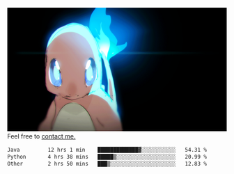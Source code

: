 [gif]: https://raw.githubusercontent.com/uysalserkan/uysalserkan/master/charmander-2.gif

![gif]
Feel free to [contact me.](mailto:uysalserkan08@gmail.com)
<!--
<div align="center">
<p>Profile Visitor Counter</p>
<img src="https://profile-counter.glitch.me/uysalserkan/count.svg" alt="hit counter" align="center">
</div>
-->
<!--START_SECTION:waka-->

```text
Java         12 hrs 1 min    █████████████▓░░░░░░░░░░░   54.31 %
Python       4 hrs 38 mins   █████▒░░░░░░░░░░░░░░░░░░░   20.99 %
Other        2 hrs 50 mins   ███▒░░░░░░░░░░░░░░░░░░░░░   12.83 %
```

<!--END_SECTION:waka-->

